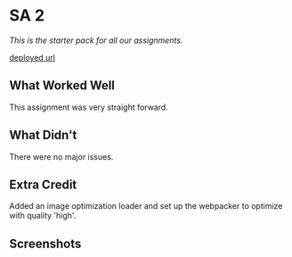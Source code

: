 # SA 2

*This is the starter pack for all our assignments.*

[deployed url](https://hopeful-hopper-91fca6.netlify.app)

## What Worked Well
This assignment was very straight forward.

## What Didn't
There were no major issues.

## Extra Credit
Added an image optimization loader and set up the webpacker to optimize with quality 'high'.

## Screenshots
